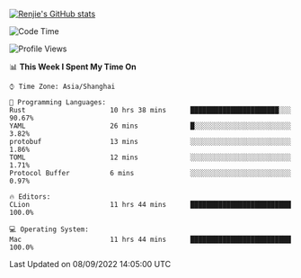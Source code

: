 [![Renjie's GitHub stats](https://github-readme-stats.vercel.app/api?username=liurenjie1024&show_icons=true&theme=chartreuse-dark)](https://github.com/anuraghazra/github-readme-stats)

<!--START_SECTION:waka-->
![Code Time](http://img.shields.io/badge/Code%20Time-148%20hrs%208%20mins-blue)

![Profile Views](http://img.shields.io/badge/Profile%20Views-10-blue)

📊 **This Week I Spent My Time On** 

```text
⌚︎ Time Zone: Asia/Shanghai

💬 Programming Languages: 
Rust                     10 hrs 38 mins      ██████████████████████░░░   90.67% 
YAML                     26 mins             █░░░░░░░░░░░░░░░░░░░░░░░░   3.82% 
protobuf                 13 mins             ░░░░░░░░░░░░░░░░░░░░░░░░░   1.86% 
TOML                     12 mins             ░░░░░░░░░░░░░░░░░░░░░░░░░   1.71% 
Protocol Buffer          6 mins              ░░░░░░░░░░░░░░░░░░░░░░░░░   0.97%

🔥 Editors: 
CLion                    11 hrs 44 mins      █████████████████████████   100.0%

💻 Operating System: 
Mac                      11 hrs 44 mins      █████████████████████████   100.0%

```


 Last Updated on 08/09/2022 14:05:00 UTC
<!--END_SECTION:waka-->

